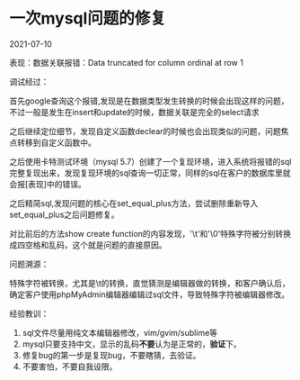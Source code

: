 # 一次mysql问题的修复

2021-07-10

表现：数据关联报错：Data truncated for column ordinal at row 1

调试经过：

首先google查询这个报错,发现是在数据类型发生转换的时候会出现这样的问题，不过一般是发生在insert和update的时候，数据关联是完全的select请求

之后继续定位细节，发现自定义函数declear的时候也会出现类似的问题，问题焦点转移到自定义函数中。

之后使用卡特测试环境（mysql 5.7）创建了一个复现环境，进入系统将报错的sql完整复现出来，发现复现环境的sql查询一切正常，同样的sql在客户的数据库里就会报[表现]中的错误。

之后精简sql,发现问题的核心在set_equal_plus方法，尝试删除重新导入set_equal_plus之后问题修复。

对比前后的方法show create function的内容发现，'\t'和'\0'特殊字符被分别转换成四空格和乱码，这个就是问题的直接原因。



问题溯源：

特殊字符被转换，尤其是\t的转换，直觉猜测是编辑器做的转换，和客户确认后，确定客户使用phpMyAdmin编辑器编辑过sql文件，导致特殊字符被编辑器修改。



经验教训：

1. sql文件尽量用纯文本编辑器修改，vim/gvim/sublime等
2. mysql只要支持中文，显示的乱码**不要**认为是正常的，**验证**下。
3. 修复bug的第一步是复现bug，不要瞎猜，去验证。
4. 不要害怕，不要自我设限。

